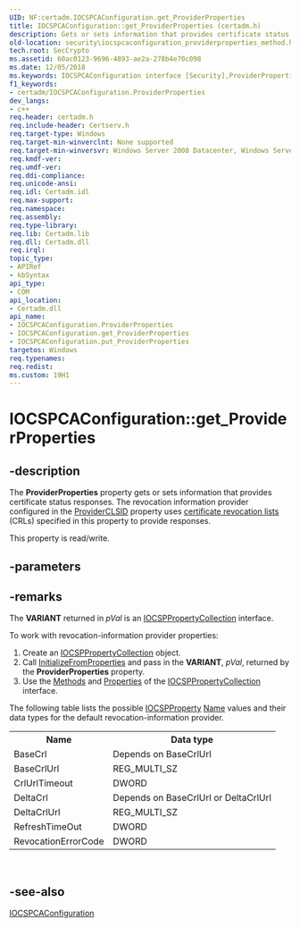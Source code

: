 ```yaml
---
UID: NF:certadm.IOCSPCAConfiguration.get_ProviderProperties
title: IOCSPCAConfiguration::get_ProviderProperties (certadm.h)
description: Gets or sets information that provides certificate status responses.
old-location: security\iocspcaconfiguration_providerproperties_method.htm
tech.root: SecCrypto
ms.assetid: 60ac0123-9696-4893-ae2a-278b4e70c098
ms.date: 12/05/2018
ms.keywords: IOCSPCAConfiguration interface [Security],ProviderProperties property, IOCSPCAConfiguration.ProviderProperties, IOCSPCAConfiguration.get_ProviderProperties, IOCSPCAConfiguration::ProviderProperties, IOCSPCAConfiguration::get_ProviderProperties, IOCSPCAConfiguration::put_ProviderProperties, ProviderProperties property [Security], ProviderProperties property [Security],IOCSPCAConfiguration interface, certadm/IOCSPCAConfiguration::ProviderProperties, certadm/IOCSPCAConfiguration::get_ProviderProperties, certadm/IOCSPCAConfiguration::put_ProviderProperties, get_ProviderProperties, security.iocspcaconfiguration_providerproperties_method
f1_keywords:
- certadm/IOCSPCAConfiguration.ProviderProperties
dev_langs:
- c++
req.header: certadm.h
req.include-header: Certserv.h
req.target-type: Windows
req.target-min-winverclnt: None supported
req.target-min-winversvr: Windows Server 2008 Datacenter, Windows Server 2008 Enterprise [desktop apps only]
req.kmdf-ver: 
req.umdf-ver: 
req.ddi-compliance: 
req.unicode-ansi: 
req.idl: Certadm.idl
req.max-support: 
req.namespace: 
req.assembly: 
req.type-library: 
req.lib: Certadm.lib
req.dll: Certadm.dll
req.irql: 
topic_type:
- APIRef
- kbSyntax
api_type:
- COM
api_location:
- Certadm.dll
api_name:
- IOCSPCAConfiguration.ProviderProperties
- IOCSPCAConfiguration.get_ProviderProperties
- IOCSPCAConfiguration.put_ProviderProperties
targetos: Windows
req.typenames: 
req.redist: 
ms.custom: 19H1
---
```


# IOCSPCAConfiguration::get_ProviderProperties


## -description


The <b>ProviderProperties</b> property gets or sets information that provides certificate status responses. The revocation information provider configured in the <a href="https://docs.microsoft.com/windows/desktop/api/certadm/nf-certadm-iocspcaconfiguration-get_providerclsid">ProviderCLSID</a> property uses <a href="https://docs.microsoft.com/windows/desktop/SecGloss/c-gly">certificate revocation lists</a> (CRLs) specified in this property to provide responses.

This property is read/write.


## -parameters


## -remarks



The <b>VARIANT</b> returned in <i>pVal</i> is an <a href="https://docs.microsoft.com/windows/desktop/api/certadm/nn-certadm-iocsppropertycollection">IOCSPPropertyCollection</a> interface.

To work with revocation-information provider properties:

<ol>
<li>Create an <a href="https://docs.microsoft.com/windows/desktop/api/certadm/nn-certadm-iocsppropertycollection">IOCSPPropertyCollection</a> object.</li>
<li>Call <a href="https://docs.microsoft.com/windows/desktop/api/certadm/nf-certadm-iocsppropertycollection-initializefromproperties">InitializeFromProperties</a> and pass in the <b>VARIANT</b>, <i>pVal</i>, returned by the <b>ProviderProperties</b> property.</li>
<li>Use the <a href="https://docs.microsoft.com/windows/desktop/SecCrypto/methods-of-iocsppropertycollection">Methods</a> and <a href="https://docs.microsoft.com/windows/desktop/SecCrypto/properties-of-iocsppropertycollection">Properties</a> of the <a href="https://docs.microsoft.com/windows/desktop/api/certadm/nn-certadm-iocsppropertycollection">IOCSPPropertyCollection</a> interface.</li>
</ol>
The following table lists the possible <a href="https://docs.microsoft.com/windows/desktop/api/certadm/nn-certadm-iocspproperty">IOCSPProperty</a> <a href="https://docs.microsoft.com/windows/desktop/api/certadm/nf-certadm-iocspproperty-get_name">Name</a> values and their data types for the default revocation-information provider.

<table>
<tr>
<th>Name</th>
<th>Data type</th>
</tr>
<tr>
<td>BaseCrl</td>
<td>Depends on BaseCrlUrl</td>
</tr>
<tr>
<td>BaseCrlUrl </td>
<td>REG_MULTI_SZ</td>
</tr>
<tr>
<td>CrlUrlTimeout</td>
<td>DWORD</td>
</tr>
<tr>
<td>DeltaCrl</td>
<td>Depends on BaseCrlUrl or DeltaCrlUrl</td>
</tr>
<tr>
<td>DeltaCrlUrl</td>
<td>REG_MULTI_SZ</td>
</tr>
<tr>
<td>RefreshTimeOut</td>
<td>DWORD</td>
</tr>
<tr>
<td>RevocationErrorCode</td>
<td>DWORD</td>
</tr>
</table>
 




## -see-also




<a href="https://docs.microsoft.com/windows/desktop/api/certadm/nn-certadm-iocspcaconfiguration">IOCSPCAConfiguration</a>
 

 

